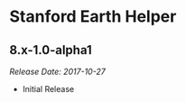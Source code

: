 # Stanford Earth Helper

8.x-1.0-alpha1
--------------------------------------------------------------------------------  
_Release Date: 2017-10-27_

- Initial Release
